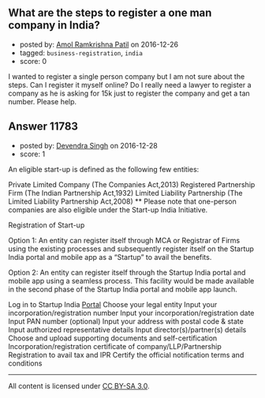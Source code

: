 ## What are the steps to register a one man company in India?

- posted by: [Amol Ramkrishna Patil](https://stackexchange.com/users/2027051/amol-ramkrishna-patil) on 2016-12-26
- tagged: `business-registration`, `india`
- score: 0

I wanted to register a single person company but I am not sure about the steps. Can I register it myself online?
Do I really need a lawyer to register a company as he is asking for 15k just to register the company and get a tan number.
Please help.




## Answer 11783

- posted by: [Devendra Singh](https://stackexchange.com/users/6079352/devendra-singh) on 2016-12-28
- score: 1

An eligible start-up is defined as the following few entities:

Private Limited Company (The Companies Act,2013)
Registered Partnership Firm (The Indian Partnership Act,1932)
Limited Liability Partnership (The Limited Liability Partnership Act,2008)
** Please note that one-person companies are also eligible under the Start-up India Initiative.

Registration of Start-up

Option 1: An entity can register itself through MCA or Registrar of Firms using the existing processes and subsequently register itself on the Startup India portal and mobile app as a “Startup” to avail the benefits.

Option 2: An entity can register itself through the Startup India portal and mobile app using a seamless process. This facility would be made available in the second phase of the Startup India portal and mobile app launch.

Log in to Startup India [Portal](http://startupindia.gov.in/registration.php)
Choose your legal entity
Input your incorporation/registration number
Input your incorporation/registration date
Input PAN number (optional)
Input your address with postal code & state
Input authorized representative details
Input director(s)/partner(s) details
Choose and upload supporting documents and self-certification
Incorporation/registration certificate of company/LLP/Partnership
Registration to avail tax and IPR
Certify the official notification terms and conditions




---

All content is licensed under [CC BY-SA 3.0](https://creativecommons.org/licenses/by-sa/3.0/).
